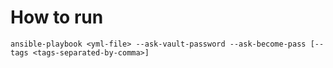 # How to run
`ansible-playbook <yml-file> --ask-vault-password --ask-become-pass [--tags <tags-separated-by-comma>]`
